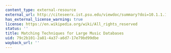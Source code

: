 ```yaml
---
content_type: external-resource
external_url: http://citeseerx.ist.psu.edu/viewdoc/summary?doi=10.1.1.18.7129
has_external_license_warning: true
license: https://en.wikipedia.org/wiki/All_rights_reserved
status: ''
title: Matching Techniques for Large Music Databases
uid: 79c2b101-2a81-4a37-a6d7-17e79bd99dbe
wayback_url: ''
---
```

